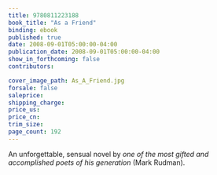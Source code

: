 ```yaml
---
title: 9780811223188
book_title: "As a Friend"
binding: ebook
published: true
date: 2008-09-01T05:00:00-04:00
publication_date: 2008-09-01T05:00:00-04:00
show_in_forthcoming: false
contributors:

cover_image_path: As_A_Friend.jpg
forsale: false
saleprice:
shipping_charge:
price_us:
price_cn:
trim_size:
page_count: 192
---
```

An unforgettable, sensual novel by _one of the most gifted and accomplished poets of his generation_ (Mark Rudman).

